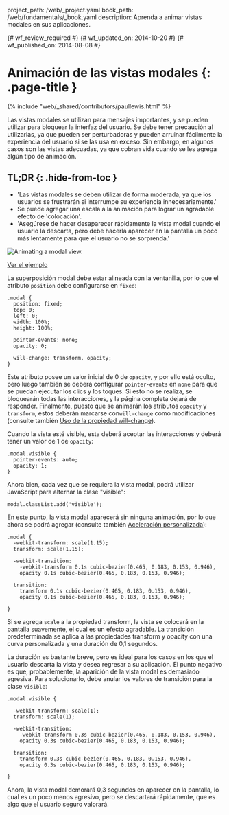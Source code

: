 project_path: /web/_project.yaml
book_path: /web/fundamentals/_book.yaml
description: Aprenda a animar vistas modales en sus aplicaciones.

{# wf_review_required #}
{# wf_updated_on: 2014-10-20 #}
{# wf_published_on: 2014-08-08 #}

# Animación de las vistas modales {: .page-title }

{% include "web/_shared/contributors/paullewis.html" %}


Las vistas modales se utilizan para mensajes importantes, y se pueden utilizar para bloquear la interfaz del usuario. Se debe tener precaución al utilizarlas, ya que pueden ser perturbadoras y pueden arruinar fácilmente la experiencia del usuario si se las usa en exceso. Sin embargo, en algunos casos son las vistas adecuadas, ya que cobran vida cuando se les agrega algún tipo de animación.

## TL;DR {: .hide-from-toc }
- 'Las vistas modales se deben utilizar de forma moderada, ya que los usuarios se frustrarán si interrumpe su experiencia innecesariamente.'
- Se puede agregar una escala a la animación para lograr un agradable efecto de 'colocación'.
- 'Asegúrese de hacer desaparecer rápidamente la vista modal cuando el usuario la descarta, pero debe hacerla aparecer en la pantalla un poco más lentamente para que el usuario no se sorprenda.'


<img src="imgs/gifs/dont-press.gif" alt="Animating a modal view." />

<a href="https://googlesamples.github.io/web-fundamentals/samples/../fundamentals/design-and-ui/animations/modal-view-animation.html">Ver el ejemplo</a>

La superposición modal debe estar alineada con la ventanilla, por lo que el atributo `position` debe configurarse en `fixed`:


    .modal {
      position: fixed;
      top: 0;
      left: 0;
      width: 100%;
      height: 100%;
    
      pointer-events: none;
      opacity: 0;
    
      will-change: transform, opacity;
    }
    

Este atributo posee un valor inicial de 0 de `opacity`, y por ello está oculto, pero luego también se deberá configurar `pointer-events` en `none` para que se puedan ejecutar los clics y los toques. Si esto no se realiza, se bloquearán todas las interacciones, y la página completa dejará de responder. Finalmente, puesto que se animarán los atributos `opacity` y `transform`, estos deberán marcarse con`will-change` como modificaciones (consulte también [Uso de la propiedad will-change]({{site.fundamentals}}/look-and-feel/animations/animations-and-performance.html#using-the-will-change-property)).

Cuando la vista esté visible, esta deberá aceptar las interacciones y deberá tener un valor de 1 de `opacity`:


    .modal.visible {
      pointer-events: auto;
      opacity: 1;
    }
    

Ahora bien, cada vez que se requiera la vista modal, podrá utilizar JavaScript para alternar la clase "visible":


    modal.classList.add('visible');
    

En este punto, la vista modal aparecerá sin ninguna animación, por lo que ahora se podrá agregar 
(consulte también [Aceleración personalizada]({{site.fundamentals}}/look-and-feel/animations/custom-easing.html)):


    .modal {
      -webkit-transform: scale(1.15);
      transform: scale(1.15);
    
      -webkit-transition:
        -webkit-transform 0.1s cubic-bezier(0.465, 0.183, 0.153, 0.946),
        opacity 0.1s cubic-bezier(0.465, 0.183, 0.153, 0.946);
    
      transition:
        transform 0.1s cubic-bezier(0.465, 0.183, 0.153, 0.946),
        opacity 0.1s cubic-bezier(0.465, 0.183, 0.153, 0.946);
    
    }
    

Si se agrega `scale` a la propiedad transform, la vista se colocará en la pantalla suavemente, el cual es un efecto agradable. La transición predeterminada se aplica a las propiedades transform y opacity con una curva personalizada y una duración de 0,1 segundos.

La duración es bastante breve, pero es ideal para los casos en los que el usuario descarta la vista y desea regresar a su aplicación. El punto negativo es que, probablemente, la aparición de la vista modal es demasiado agresiva. Para solucionarlo, debe anular los valores de transición para la clase `visible`:


    .modal.visible {
    
      -webkit-transform: scale(1);
      transform: scale(1);
    
      -webkit-transition:
        -webkit-transform 0.3s cubic-bezier(0.465, 0.183, 0.153, 0.946),
        opacity 0.3s cubic-bezier(0.465, 0.183, 0.153, 0.946);
    
      transition:
        transform 0.3s cubic-bezier(0.465, 0.183, 0.153, 0.946),
        opacity 0.3s cubic-bezier(0.465, 0.183, 0.153, 0.946);
    
    }
    

Ahora, la vista modal demorará 0,3 segundos en aparecer en la pantalla, lo cual es un poco menos agresivo, pero se descartará rápidamente, que es algo que el usuario seguro valorará.



